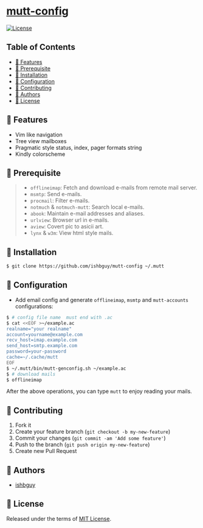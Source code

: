 # [mutt-config](https://github.com/ishbguy/mutt-config)

[![License][licsvg]][lic]

[licsvg]: https://img.shields.io/badge/license-MIT-green.svg
[lic]: https://github.com/ishbguy/mutt-config/blob/master/LICENSE

## Table of Contents

+ [:art: Features](#art-features)
+ [:straight_ruler: Prerequisite](#straight_ruler-prerequisite)
+ [:rocket: Installation](#rocket-installation)
+ [:memo: Configuration](#memo-configuration)
+ [:hibiscus: Contributing](#hibiscus-contributing)
+ [:boy: Authors](#boy-authors)
+ [:scroll: License](#scroll-license)

## :art: Features

+ Vim like navigation
+ Tree view mailboxes
+ Pragmatic style status, index, pager formats string
+ Kindly colorscheme

## :straight_ruler: Prerequisite

> + `offlineimap`: Fetch and download e-mails from remote mail server.
> + `msmtp`: Send e-mails.
> + `procmail`: Filter e-mails.
> + `notmuch` & `notmuch-mutt`: Search local e-mails.
> + `abook`: Maintain e-mail addresses and aliases.
> + `urlview`: Browser url in e-mails.
> + `aview`: Covert pic to asicii art.
> + `lynx` & `w3m`: View html style mails.

## :rocket: Installation

```bash
$ git clone https://github.com/ishbguy/mutt-config ~/.mutt
```

## :memo: Configuration

+ Add email config and generate `offlineimap`, `msmtp` and `mutt-accounts` configurations:

```bash
$ # config file name  must end with .ac
$ cat <<EOF >~/example.ac
realname="your realname"
account=yourname@example.com
recv_host=imap.example.com
send_host=smtp.example.com
password=your-password
cache=~/.cache/mutt
EOF
$ ~/.mutt/bin/mutt-genconfig.sh ~/example.ac
$ # download mails
$ offlineimap
```
After the above operations, you can type `mutt` to enjoy reading your mails.

## :hibiscus: Contributing

1. Fork it
2. Create your feature branch (`git checkout -b my-new-feature`)
3. Commit your changes (`git commit -am 'Add some feature'`)
4. Push to the branch (`git push origin my-new-feature`)
5. Create new Pull Request

## :boy: Authors

+ [ishbguy](https://github.com/ishbguy)

## :scroll: License

Released under the terms of [MIT License](https://opensource.org/licenses/MIT).
